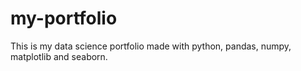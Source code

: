 # my-portfolio
This is my data science portfolio made with python, pandas, numpy, matplotlib and seaborn.
